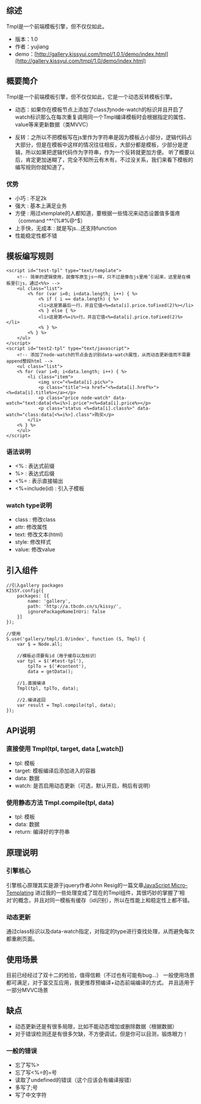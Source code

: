 ## 综述

Tmpl是一个前端模板引擎，但不仅仅如此。

* 版本：1.0
* 作者：yujiang
* demo：[http://gallery.kissyui.com/tmpl/1.0.1/demo/index.html](http://gallery.kissyui.com/tmpl/1.0/demo/index.html)

## 概要简介
Tmpl是一个前端模板引擎，但不仅仅如此，它是一个动态反转模板引擎。

* 动态：如果你在模板节点上添加了class为node-watch的标识并且开启了watch标识那么在每次重复调用同一个Tmpl编译模板时会根据指定的属性、value等来更新数据（类MVVC）

* 反转：之所以不把模板写在js里作为字符串是因为模板占小部分，逻辑代码占大部分，但是在模板中这样的情况往往相反，大部分都是模板，少部分是逻辑，所以如果把逻辑代码作为字符串，作为一个反转就更加方便。
听了概要以后，肯定更加迷糊了，完全不知所云有木有，不过没关系，我们来看下模板的编写规则你就知道了。

### 优势
* 小巧 : 不足2k
* 强大 : 基本上满足业务
* 方便 : 用过xtemplate的人都知道，要根据一些情况来动态设置值多蛋疼（command ^*^(%#%@^$）
* 上手快，无成本 : 就是写js...还支持function
* 性能稳定性都不错

## 模板编写规则
	<script id="test-tpl" type="text/template">
		<!-- 简单的逻辑使用，就像写原生js一样，只不过是像在js里用’引起来，这里是在模板里引js，通过<%%> -->
		<ul class="list">
			<% for (var i=0; i<data.length; i++) { %>
				<% if ( i == data.length) { %>
				<li>这是第最后一行，并且它值<%=data[i].price.toFixed(2)%></li>	
				<% } else { %>
				<li>这是第<%=i%>行，并且它值<%=data[i].price.toFixed(2)%></li>	
				<% } %>
			<% } %>
		</ul>
	</script>
	<script id="test2-tpl" type="text/javascript">
		<!-- 添加了node-watch的节点会去识别data-watch属性，从而动态更新值而不需要append整段html -->
		<ul class="list">
		<% for (var i=0; i<data.length; i++) { %>
			<li class="item">
				<img src="<%=data[i].pic%>">
				<p class="title"><a href="<%=data[i].href%>"><%=data[i].title%></a></p>
				<p class="price node-watch" data-watch="text:data[<%=i%>].price"><%=data[i].price%></p>
				<p class="status <%=data[i].class%>" data-watch="class:data[<%=i%>].class">购买</p>
			</li>
		<% } %>
		</ul>
	</script>

### 语法说明
* <%  : 表达式前缀
* %>  : 表达式后缀
* <%= : 表示直接输出
* <%=include(id) : 引入子模板

### watch type说明
* class : 修改class
* attr: 修改属性
* text: 修改文本(html)
* style: 修改样式
* value: 修改value

## 引入组件

	//引入gallery packages
	KISSY.config({
		packages: [{
			name: 'gallery',
			path: 'http://a.tbcdn.cn/s/kissy/',
			ignorePackageNameInUri: false
		}]
	});
	
	//使用
    S.use('gallery/tmpl/1.0/index', function (S, Tmpl) {
    	var $ = Node.all;

    	//模板必须要有id（用于缓存以及标识）
    	var tpl = $('#test-tpl'),
    		tplTo = $('#content'),
    		data = getData();

    	//1.直接编译
    	Tmpl(tpl, tplTo, data);

    	//2.编译返回
    	var result = Tmpl.compile(tpl, data);
    });

## API说明
### 直接使用 Tmpl(tpl, target, data [,watch])
* tpl: 模板
* target: 模板编译后添加进入的容器
* data: 数据
* watch: 是否启用动态更新（可选，默认开启，稍后有说明）

### 使用静态方法 Tmpl.compile(tpl, data)
* tpl: 模板
* data: 数据
* return: 编译好的字符串

## 原理说明

### 引擎核心
引擎核心原理其实是源于jquery作者John Resig的一篇文章[JavaScript Micro-Templating](http://ejohn.org/blog/javascript-micro-templating/ "JavaScript Micro-Templating")
进过我的一些处理变成了现在的Tmpl组件，其很巧妙的掌握了‘相对’的概念，并且对同一模板有缓存（id识别），所以在性能上和稳定性上都不错。

### 动态更新
通过class标识以及data-watch指定，对指定的type进行查找处理，从而避免每次都重刷页面。

## 使用场景
目前已经经过了双十二的检验，值得信赖（不过也有可能有bug...）
一般使用场景都可满足，对于富交互应用，我更推荐预编译+动态前端编译的方式。
并且适用于一部分MVVC场景

## 缺点
* 动态更新还是有很多局限，比如不能动态增加或删除数据（根据数据）
* 对于错误检测还是有很多欠缺，不方便调试，但是你可以目测，锻炼眼力！

### 一般的错误
* 忘了写%>
* 忘了写<%=的=号
* 读取了undefined的错误（这个应该会有编译报错）
* 多写了;号
* 写了中文字符
